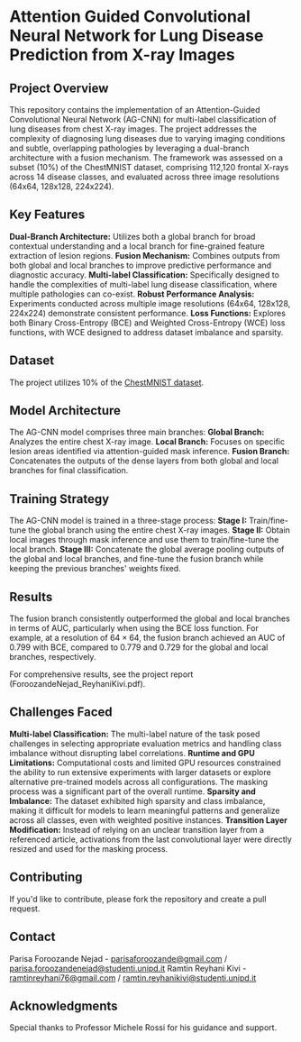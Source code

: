 
# Attention Guided Convolutional Neural Network for Lung Disease Prediction from X-ray Images

## Project Overview

This repository contains the implementation of an Attention-Guided Convolutional Neural Network (AG-CNN) for multi-label classification of lung diseases from chest X-ray images. The project addresses the complexity of diagnosing lung diseases due to varying imaging conditions and subtle, overlapping pathologies by leveraging a dual-branch architecture with a fusion mechanism.
The framework was assessed on a subset (10%) of the ChestMNIST dataset, comprising 112,120 frontal X-rays across 14 disease classes, and evaluated across three image resolutions (64x64, 128x128, 224x224).

## Key Features
**Dual-Branch Architecture:** Utilizes both a global branch for broad contextual understanding and a local branch for fine-grained feature extraction of lesion regions. 
**Fusion Mechanism:** Combines outputs from both global and local branches to improve predictive performance and diagnostic accuracy. 
**Multi-label Classification:** Specifically designed to handle the complexities of multi-label lung disease classification, where multiple pathologies can co-exist. 
**Robust Performance Analysis:** Experiments conducted across multiple image resolutions (64x64, 128x128, 224x224) demonstrate consistent performance. 
**Loss Functions:** Explores both Binary Cross-Entropy (BCE) and Weighted Cross-Entropy (WCE) loss functions, with WCE designed to address dataset imbalance and sparsity.

## Dataset

The project utilizes 10% of the [ChestMNIST dataset](https://zenodo.org/records/10519652).

## Model Architecture

The AG-CNN model comprises three main branches:
**Global Branch:** Analyzes the entire chest X-ray image. 
**Local Branch:** Focuses on specific lesion areas identified via attention-guided mask inference. 
**Fusion Branch:** Concatenates the outputs of the dense layers from both global and local branches for final classification. 

## Training Strategy

The AG-CNN model is trained in a three-stage process:
**Stage I:** Train/fine-tune the global branch using the entire chest X-ray images. 
**Stage II:** Obtain local images through mask inference and use them to train/fine-tune the local branch. 
**Stage III:** Concatenate the global average pooling outputs of the global and local branches, and fine-tune the fusion branch while keeping the previous branches' weights fixed. 


## Results

The fusion branch consistently outperformed the global and local branches in terms of AUC, particularly when using the BCE loss function. For example, at a resolution of $64\times64$, the fusion branch achieved an AUC of 0.799 with BCE, compared to 0.779 and 0.729 for the global and local branches, respectively. 

For comprehensive results, see the project report (ForoozandeNejad_ReyhaniKivi.pdf).

## Challenges Faced

**Multi-label Classification:** The multi-label nature of the task posed challenges in selecting appropriate evaluation metrics and handling class imbalance without disrupting label correlations. 
**Runtime and GPU Limitations:** Computational costs and limited GPU resources constrained the ability to run extensive experiments with larger datasets or explore alternative pre-trained models across all configurations. The masking process was a significant part of the overall runtime. 
**Sparsity and Imbalance:** The dataset exhibited high sparsity and class imbalance, making it difficult for models to learn meaningful patterns and generalize across all classes, even with weighted positive instances. 
**Transition Layer Modification:** Instead of relying on an unclear transition layer from a referenced article, activations from the last convolutional layer were directly resized and used for the masking process.


## Contributing

If you'd like to contribute, please fork the repository and create a pull request.

## Contact

Parisa Foroozande Nejad - parisaforoozande@gmail.com / parisa.foroozandenejad@studenti.unipd.it
Ramtin Reyhani Kivi -  ramtinreyhani76@gmail.com / ramtin.reyhanikivi@studenti.unipd.it

## Acknowledgments

Special thanks to Professor Michele Rossi for his guidance and support. 
